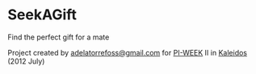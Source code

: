 SeekAGift
=========

Find the perfect gift for a mate

Project created by adelatorrefoss@gmail.com for [PI-WEEK](www.piweek.com) II in [Kaleidos](www.kaleidos.net)  (2012 July)





